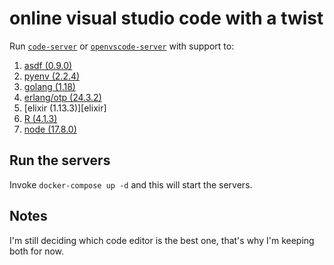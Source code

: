 # online visual studio code with a twist

Run [`code-server`][code-server] or [`openvscode-server`][openvscode] with support to:

1. [asdf (0.9.0)][asdf]
1. [pyenv (2.2.4)][pyenv]
1. [golang (1.18)][golang]
1. [erlang/otp (24.3.2)][erlang]
1. [elixir (1.13.3)][elixir]
1. [R (4.1.3)][R]
1. [node (17.8.0)][node]

## Run the servers

Invoke `docker-compose up -d` and this will start the servers.

## Notes

I'm still deciding which code editor is the best one, that's why I'm keeping both for now.

[code-server]: https://github.com/codercom/code-server
[openvscode]: https://github.com/gitpod-io/openvscode-server
[asdf]: https://asdf-vm.com/#/
[pyenv]: https://github.com/pyenv/pyenv
[golang]: https://github.com/kennyp/asdf-golang
[erlang]: https://github.com/asdf-vm/asdf-erlang
[R]: https://github.com/asdf-community/asdf-r
[elixr]: https://github.com/asdf-vm/asdf-elixir
[node]: https://github.com/asdf-vm/asdf-nodejs
